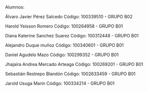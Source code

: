 Alumnos: 

Álvaro Javier Pérez Salcedo Código: 100339510 - GRUPO B02 

Harold Yeisson Romero Código: 100264958 - GRUPO B01 

Diana Katerine Sanchez Suarez Código: 100312448 - GRUPO B01 

Alejandro Duque muñoz Código: 100340601 - GRUPO B01 

Daniel Agudelo Mazo Código: 100299352 - GRUPO B01 

Jhajaira Andrea Mercado Arteaga Código: 100269201 - GRUPO B01 

Sebastián Restrepo Blandón Código: 1002633459 - GRUPO B01 

Jarold Usuga Marín Código: 100334214 - GRUPO B01 
